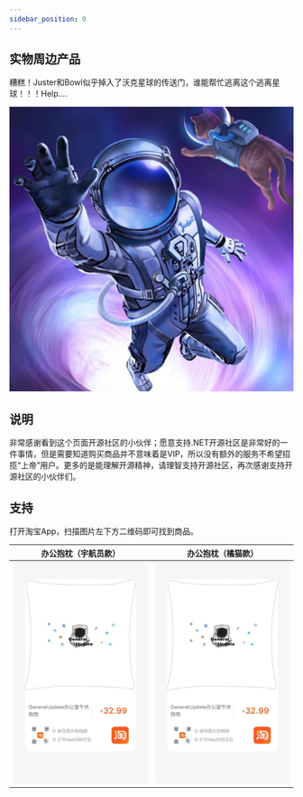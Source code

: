```yaml
---
sidebar_position: 0
---
```


## 实物周边产品

糟糕！Juster和Bowl似乎掉入了沃克星球的传送门，谁能帮忙逃离这个逃离星球！！！Help....

![](imgs\justerbowl.jpg)



## 说明

非常感谢看到这个页面开源社区的小伙伴；愿意支持.NET开源社区是非常好的一件事情，但是需要知道购买商品并不意味着是VIP，所以没有额外的服务不希望招揽“上帝”用户。更多的是能理解开源精神，请理智支持开源社区，再次感谢支持开源社区的小伙伴们。



## 支持

打开淘宝App，扫描图片左下方二维码即可找到商品。

| 办公抱枕（宇航员款）  | 办公抱枕（橘猫款）    |
| --------------------- | --------------------- |
| ![](imgs\baozhen.jpg) | ![](imgs\baozhen.jpg) |